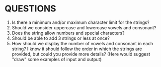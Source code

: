 # QUESTIONS

1. Is there a minimum and/or maximum character limit for the strings?
2. Should we consider uppercase and lowercase vowels and consonant?
3. Does the string allow numbers and special characters?
4. Should be able to add 3 strings or less at once?
5. How should we display the number of vowels and consonant in each string? I know it should follow the order in which the strings are provided, but could you provide more details? (Here would suggest "draw" some examples of input and output)

